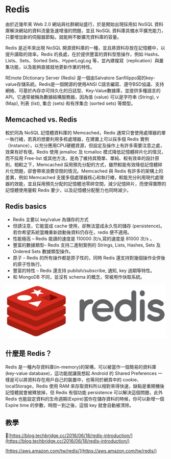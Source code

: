 # Redis

由於近幾年來 Web 2.0 網站與社群網站盛行，於是開始出現採用如 NoSQL 資料庫解決網站的資料流量急速增漲的問題，並且 NoSQL 資料庫具備水平擴充能力，只要增加新的伺服器節點，就能夠不斷擴充資料庫的容量。

Redis 是近年來出現 NoSQL 開源資料庫的一種，並且將資料存放在記憶體中，以提升讀取的效率。Redis 的長處，在於提供豐富的資料型態操作，例如 Hashs、Lists、Sets、Sorted Sets、HyperLogLog 等，並內建複寫（replication）與叢集功能，以及能夠直接就地更新作業的特性。

REmote DIctionary Server (Redis) 是一個由Salvatore Sanfilippo寫的key-value存儲系統。Redis是一個開源的使用ANSI C語言編寫、遵守BSD協議、支持網絡、可基於內存亦可持久化的日誌型、Key-Value數據庫，並提供多種語言的API。它通常被稱為數據結構服務器，因為值 (value) 可以是字符串 (String), v (Map), 列表 (list), 集合 (sets) 和有序集合 (sorted sets) 等類型。

## Memcached vs. Redis
較於同為 NoSQL 記憶體資料庫的 Memcached，Redis 通常只會使用處理器的單一執行緒，若真的想要利用多核處理器，在建置上可以採多個 Redis 實例（Instance），以充分應用CPU硬體資源，但設定及操作上有許多需要注意之處，效果有好有壞。Redis 使用 jemalloc 及 tcmalloc 模式降低記憶體碎片化的情況，而不採用 Free-list 或其他方法，是為了維持其簡單、單純、較有效率的設計原則，相較之下，Memcached 採用預先分配的方式，雖然較能有效降低記憶體碎片化問題，卻會帶來浪費空間的情況。Memcached 與 Redis 有許多的架構上的差異，例如 Memcached 支援多個處理器核心和執行緖，較能充分利用現代處理器的效能，並且採用預先分配的記憶體池零碎空間，減少記憶碎片，而使得實際的記憶體使用量較 Redis 要少，以及記憶體分配壓力也同時減少。

## Redis basics
* Redis 主要以 key/value 為儲存的方式
* 但請注意，它能當成 cache 使用，卻無法當成永久性的儲存 (persistence)。若你希望系統當機重新啟動後資料仍存在，redis 便不適用。
* 性能極高 – Redis 能讀的速度是 110000 次/s,寫的速度是 81000 次/s 。
* 豐富的數據類型– Redis 支持二進制案例的 Strings, Lists, Hashes, Sets 及 Ordered Sets 數據類型操作。
* 原子 – Redis 的所有操作都是原子性的，同時 Redis 還支持對幾個操作全併後的原子性執行。
* 豐富的特性 – Redis 還支持 publish/subscribe, 通知, key 過期等特性。
* 和 MongoDB 不同，並沒有 schema 的概念，常被用作快取系統。

![alt text](redis.png "redis logo")

## 什麼是 Redis？
Redis 是一種內存資料庫(in-memory)的架構，可以被當作一個簡易的資料庫(key-value database)，這功能就讓我想起 Android 的 Shared Preferences 一樣是可以將資料存在用戶自己的裝置中，也等同於網頁中的 cookie、localStorage，Redis 使用 RAM 來存取資料所以相對來得快速，缺點是重開機後記憶體就會被釋放掉，但 Redis 有個功能 persistence 可以解決這個問題，此外 Redis 也能設定資料的生命週期(Expire)當你在儲存資料的時候，你可以新增一個 Expire time 的參數，時間一到之後，這個 key 就會自動被清除。

## 教學

[https://blog.techbridge.cc/2016/06/18/redis-introduction/](https://blog.techbridge.cc/2016/06/18/redis-introduction/)

[https://aws.amazon.com/tw/redis/](https://aws.amazon.com/tw/redis/)
